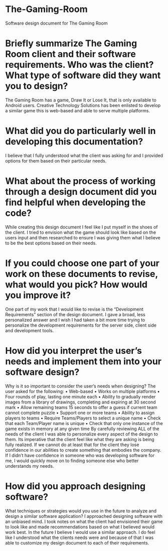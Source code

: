 # The-Gaming-Room
Software design document for The Gaming Room

# Briefly summarize The Gaming Room client and their software requirements. Who was the client? What type of software did they want you to design?
The Gaming Room has a game, Draw It or Lose It, that is only available to Android users. Creative Technology Solutions has been enlisted to develop a similar game this is web-based and able to serve multiple platforms.

# What did you do particularly well in developing this documentation?
I believe that I fully understood what the client was asking for and I provided options for them based on their particular needs.

# What about the process of working through a design document did you find helpful when developing the code?
While creating this design document I feel like I put myself in the shoes of the client. I tried to envision what the game should look like based on the users input and then researched to ensure I was giving them what I believe to be the best options based on their needs.

# If you could choose one part of your work on these documents to revise, what would you pick? How would you improve it?
One part of my work that I would like to revise is the “Development Requirements” section of the design document.
I gave a broad, less personalized answer and I wish I had taken a bit more time trying to personalize the development requirements for the server side, client side and development tools.

# How did you interpret the user’s needs and implement them into your software design?
Why is it so important to consider the user’s needs when designing?
The user asked for the following:
• Web-based
• Works on multiple platforms
• Four rounds of play, lasting one minute each
• Ability to gradually render images from a library of drawings, completing and expiring at 30 second mark
• Allow remaining teams 15 seconds to offer a guess if current team cannot complete puzzle
• Support one or more teams
• Ability to assign players to teams
• Require Teams/Players to select a unique name
• Check that each Team/Player name is unique
• Check that only one instance of the game exists in memory at any given time
By carefully reviewing ALL of the needs of the client I was able to personalize every aspect of the design to them. Its imperative that the client feel like what they are asking is being fully realized. If we cannot do at least that for the client they lose confidence in our abilities to create something that embodies the company. If I didn’t have confidence in someone who was developing software for me, I would quickly move on to finding someone else who better understands my needs.

# How did you approach designing software?
What techniques or strategies would you use in the future to analyze and design a similar software application?
I approached designing software with an unbiased mind. I took notes on what the client had envisioned their game to look like and made recommendations based on what I believed would work best. In the future I believe I would use a similar approach. I do feel like I understood what the clients needs were and because of that I was able to customize my design document to each of their requirements.
